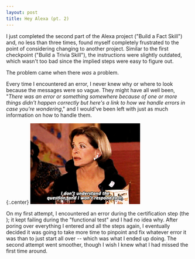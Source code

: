 ```yaml
---
layout: post
title: Hey Alexa (pt. 2)
---
```


I just completed the second part of the Alexa project ("Build a Fact Skill") and, no less than three times, found myself completely frustrated to the point of considering changing to another project. Similar to the first checkpoint ("Build a Trivia Skill"), the instructions were slightly outdated, which wasn't too bad since the implied steps were easy to figure out.

The problem came when there _was_ a problem.

Every time I encountered an error, I never knew why or where to look because the messages were so vague. They might have all well been, "_There was an error or something somewhere because of one or more things didn't happen correctly but here's a link to how we handle errors in case you're wondering_," and I would've been left with just as much information on how to handle them.

{:.center}
<img src="/assets/dont_understand.gif" width="300" height="220" />

On my first attempt, I encountered an error during the certification step (the ); it kept failing during the "functional test" and I had no idea why. After poring over everything I entered and all the steps again, I eventually decided it was going to take more time to pinpoint and fix whatever error it was than to just start all over -- which was what I ended up doing. The second attempt went smoother, though I wish I knew what I had missed the first time around.

